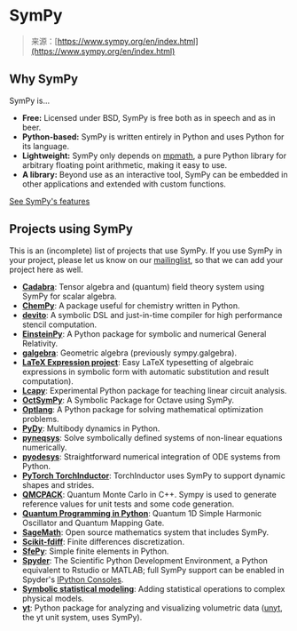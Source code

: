 <!--yml
category: 未分类
date: 2024-05-29 13:27:18
-->

# SymPy

> 来源：[https://www.sympy.org/en/index.html](https://www.sympy.org/en/index.html)

## Why SymPy

SymPy is…

*   **Free:** Licensed under BSD, SymPy is free both as in speech and as in beer.
*   **Python-based:** SymPy is written entirely in Python and uses Python for its language.
*   **Lightweight:** SymPy only depends on [mpmath](http://mpmath.org/), a pure Python library for arbitrary floating point arithmetic, making it easy to use.
*   **A library:** Beyond use as an interactive tool, SymPy can be embedded in other applications and extended with custom functions.

[See SymPy's features](features.html)

## Projects using SymPy

This is an (incomplete) list of projects that use SymPy. If you use SymPy in your project, please let us know on our [mailinglist](https://groups.google.com/forum/#!forum/sympy), so that we can add your project here as well.

*   **[Cadabra](https://cadabra.science)**: Tensor algebra and (quantum) field theory system using SymPy for scalar algebra.
*   **[ChemPy](https://github.com/bjodah/chempy)**: A package useful for chemistry written in Python.
*   **[devito](https://www.devitoproject.org)**: A symbolic DSL and just-in-time compiler for high performance stencil computation.
*   **[EinsteinPy](https://einsteinpy.org)**: A Python package for symbolic and numerical General Relativity.
*   **[galgebra](https://galgebra.readthedocs.io/en/latest/)**: Geometric algebra (previously sympy.galgebra).
*   **[LaTeX Expression project](https://mech.fsv.cvut.cz/~stransky/software/latexexpr/doc/)**: Easy LaTeX typesetting of algebraic expressions in symbolic form with automatic substitution and result computation).
*   **[Lcapy](https://lcapy.readthedocs.io/en/latest/)**: Experimental Python package for teaching linear circuit analysis.
*   **[OctSymPy](https://github.com/cbm755/octsympy)**: A Symbolic Package for Octave using SymPy.
*   **[Optlang](https://github.com/biosustain/optlang)**: A Python package for solving mathematical optimization problems.
*   **[PyDy](https://www.pydy.org/)**: Multibody dynamics in Python.
*   **[pyneqsys](https://github.com/bjodah/pyneqsys)**: Solve symbolically defined systems of non-linear equations numerically.
*   **[pyodesys](https://github.com/bjodah/pyodesys)**: Straightforward numerical integration of ODE systems from Python.
*   **[PyTorch TorchInductor](https://github.com/pytorch/torchdynamo/tree/main/torchinductor)**: TorchInductor uses SymPy to support dynamic shapes and strides.
*   **[QMCPACK](http://qmcpack.org/)**: Quantum Monte Carlo in C++. Sympy is used to generate reference values for unit tests and some code generation.
*   **[Quantum Programming in Python](https://digitalcommons.calpoly.edu/cgi/viewcontent.cgi?article=1072&context=physsp/)**: Quantum 1D Simple Harmonic Oscillator and Quantum Mapping Gate.
*   **[SageMath](https://www.sagemath.org/)**: Open source mathematics system that includes SymPy.
*   **[Scikit-fdiff](https://gitlab.com/celliern/scikit-fdiff//)**: Finite differences discretization.
*   **[SfePy](https://sfepy.org/)**: Simple finite elements in Python.
*   **[Spyder](https://www.spyder-ide.org/)**: The Scientific Python Development Environment, a Python equivalent to Rstudio or MATLAB; full SymPy support can be enabled in Spyder's [IPython Consoles](https://docs.spyder-ide.org/current/panes/ipythonconsole.html).
*   **[Symbolic statistical modeling](https://www.researchgate.net/publication/260585491_Symbolic_Statistics_with_SymPy/)**: Adding statistical operations to complex physical models.
*   **[yt](https://yt-project.org/)**: Python package for analyzing and visualizing volumetric data ([unyt](https://unyt.readthedocs.io), the yt unit system, uses SymPy).